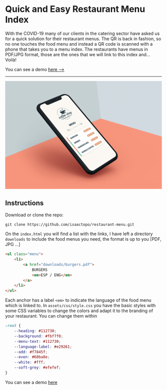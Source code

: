# Quick and Easy Restaurant Menu Index

With the COVID-19 many of our clients in the catering sector have asked us for a quick solution for their restaurant menus. The QR is back in fashion, so no one touches the food menu and instead a QR code is scanned with a phone that takes you to a menu index. The restaurants have menus in PDF/JPG format, those are the ones that we will link to this index and… Voilà!

You can see a demo [here ⟶](https://isaactopo.github.io/restaurant-menu/)

---

![Restaurant Menu Index](shot.jpg "Quick n' Dirty Restaurant Menu Index")


## Instructions

Download or clone the repo:
```
git clone https://github.com/isaactopo/restaurant-menu.git
```

On the ```index.html``` you will find a list with the links, I have left a directory ```downloads``` to include the food menus you need, the format is up to you [PDF, JPG ...]

```html
<ul class="menu">
    <li>
        <a href="downloads/burgers.pdf">
            BURGERS
            <em>ESP / ENG</em>
        </a>
    </li>
</ul>
```

Each anchor has a label ```<em>``` to indicate the language of the food menu which is linked to.
In ```assets/css/style.css``` you have the basic styles with some CSS variables to change the colors and adapt it to the branding of your restaurant. You can change them within


```css
:root {
    --heading: #112730;
    --background: #fbf7f0;
    --menu-text: #112730;
    --language-label: #e29261;
    --odd: #f7845f;
    --even: #60ba8e;
    --white: #fff;
    --soft-grey: #efefef;
}
````

You can see a demo [here](https://isaactopo.github.io/restaurant-menu/)
